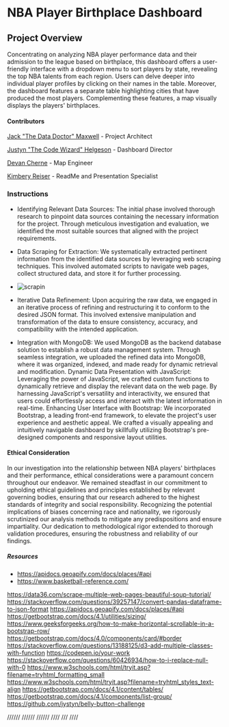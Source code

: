# NBA Player Birthplace Dashboard

## Project Overview
Concentrating on analyzing NBA player performance data and their admission to the league based on birthplace, this dashboard offers a user-friendly interface with a dropdown menu to sort players by state, revealing the top NBA talents from each region. Users can delve deeper into individual player profiles by clicking on their names in the table. Moreover, the dashboard features a separate table highlighting cities that have produced the most players. Complementing these features, a map visually displays the players' birthplaces.

#### Contributors
[Jack "The Data Doctor" Maxwell](https://github.com/maxjackwell) - Project Architect

[Justyn "The Code Wizard" Helgeson](https://github.com/jystyn) - Dashboard Director

[Devan Cherne](https://www.askjeeves.com/) - Map Engineer

[Kimbery Reiser](https://github.com/kimberlyreiser) - ReadMe and Presentation Specialist


### Instructions 
- Identifying Relevant Data Sources: The initial phase involved thorough research to pinpoint data sources containing the necessary information for the project. Through meticulous investigation and evaluation, we identified the most suitable sources that aligned with the project requirements.
- Data Scraping for Extraction: We systematically extracted pertinent information from the identified data sources by leveraging web scraping techniques. This involved automated scripts to navigate web pages, collect structured data, and store it for further processing.
- ![scrapin](https://github.com/maxjackwell/project-3/assets/106487718/49dde1b3-9241-4786-81fd-8378e3ac204e)

- Iterative Data Refinement: Upon acquiring the raw data, we engaged in an iterative process of refining and restructuring it to conform to the desired JSON format. This involved extensive manipulation and transformation of the data to ensure consistency, accuracy, and compatibility with the intended application.
- Integration with MongoDB: We used MongoDB as the backend database solution to establish a robust data management system. Through seamless integration, we uploaded the refined data into MongoDB, where it was organized, indexed, and made ready for dynamic retrieval and modification.
Dynamic Data Presentation with JavaScript: Leveraging the power of JavaScript, we crafted custom functions to dynamically retrieve and display the relevant data on the web page. By harnessing JavaScript's versatility and interactivity, we ensured that users could effortlessly access and interact with the latest information in real-time.
Enhancing User Interface with Bootstrap: We incorporated Bootstrap, a leading front-end framework, to elevate the project's user experience and aesthetic appeal. We crafted a visually appealing and intuitively navigable dashboard by skillfully utilizing Bootstrap's pre-designed components and responsive layout utilities.

#### Ethical Consideration
In our investigation into the relationship between NBA players' birthplaces and their performance, ethical considerations were a paramount concern throughout our endeavor. We remained steadfast in our commitment to upholding ethical guidelines and principles established by relevant governing bodies, ensuring that our research adhered to the highest standards of integrity and social responsibility. Recognizing the potential implications of biases concerning race and nationality, we rigorously scrutinized our analysis methods to mitigate any predispositions and ensure impartiality. Our dedication to methodological rigor extended to thorough validation procedures, ensuring the robustness and reliability of our findings. 

##### Resources 
- https://apidocs.geoapify.com/docs/places/#api
- https://www.basketball-reference.com/











https://data36.com/scrape-multiple-web-pages-beautiful-soup-tutorial/
https://stackoverflow.com/questions/39257147/convert-pandas-dataframe-to-json-format
https://apidocs.geoapify.com/docs/places/#api
https://getbootstrap.com/docs/4.1/utilities/sizing/
https://www.geeksforgeeks.org/how-to-make-horizontal-scrollable-in-a-bootstrap-row/
https://getbootstrap.com/docs/4.0/components/card/#border
https://stackoverflow.com/questions/13188125/d3-add-multiple-classes-with-function
https://codepen.io/your-work
https://stackoverflow.com/questions/60426934/how-to-i-replace-null-with-0
https://www.w3schools.com/html/tryit.asp?filename=tryhtml_formatting_small
https://www.w3schools.com/html/tryit.asp?filename=tryhtml_styles_text-align
https://getbootstrap.com/docs/4.1/content/tables/
https://getbootstrap.com/docs/4.1/components/list-group/
https://github.com/jystyn/belly-button-challenge

//////
//////
//////
////
///
////